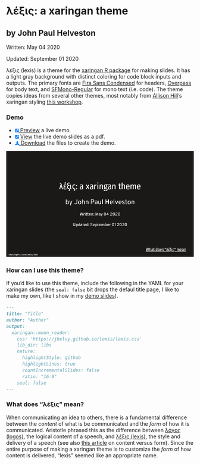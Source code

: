 
<!-- README.md is generated from README.Rmd. Please edit that file -->

# λέξις: a xaringan theme

<!-- README.md is generated from README.Rmd. Please edit that file -->

## by John Paul Helveston

Written: May 04 2020

Updated: September 01 2020

λέξις (lexis) is a theme for the [xaringan R
package](https://github.com/yihui/xaringan) for making slides. It has a
light gray background with distinct coloring for code block inputs and
outputs. The primary fonts are [Fira Sans
Condensed](https://fonts.google.com/specimen/Fira+Sans+Condensed) for
headers, [Overpass](https://fonts.google.com/specimen/Overpass) for body
text, and [SFMono-Regular](https://developer.apple.com/fonts/) for mono
text (i.e. code). The theme copies ideas from several other themes, most
notably from [Allison Hill](https://alison.rbind.io/)’s xaringan styling
[this
workshop](https://github.com/rstudio-education/arm-workshop-rsc2019).

### Demo

  - [<svg style="height:0.8em;top:.04em;position:relative;fill:#007bff;" viewBox="0 0 448 512"><path d="M448 80v352c0 26.51-21.49 48-48 48H48c-26.51 0-48-21.49-48-48V80c0-26.51 21.49-48 48-48h352c26.51 0 48 21.49 48 48zm-88 16H248.029c-21.313 0-32.08 25.861-16.971 40.971l31.984 31.987L67.515 364.485c-4.686 4.686-4.686 12.284 0 16.971l31.029 31.029c4.687 4.686 12.285 4.686 16.971 0l195.526-195.526 31.988 31.991C358.058 263.977 384 253.425 384 231.979V120c0-13.255-10.745-24-24-24z"/></svg>
    Preview](https://jhelvy.github.io/lexis/lexis_demo.html) a live
    demo.
  - [<svg style="height:0.8em;top:.04em;position:relative;fill:#007bff;" viewBox="0 0 448 512"><path d="M448 80v352c0 26.51-21.49 48-48 48H48c-26.51 0-48-21.49-48-48V80c0-26.51 21.49-48 48-48h352c26.51 0 48 21.49 48 48zm-88 16H248.029c-21.313 0-32.08 25.861-16.971 40.971l31.984 31.987L67.515 364.485c-4.686 4.686-4.686 12.284 0 16.971l31.029 31.029c4.687 4.686 12.285 4.686 16.971 0l195.526-195.526 31.988 31.991C358.058 263.977 384 253.425 384 231.979V120c0-13.255-10.745-24-24-24z"/></svg>
    View](https://jhelvy.github.io/lexis/lexis_demo.pdf) the live demo
    slides as a pdf.
  - [<svg style="height:0.8em;top:.04em;position:relative;fill:#007bff;" viewBox="0 0 512 512"><path d="M216 0h80c13.3 0 24 10.7 24 24v168h87.7c17.8 0 26.7 21.5 14.1 34.1L269.7 378.3c-7.5 7.5-19.8 7.5-27.3 0L90.1 226.1c-12.6-12.6-3.7-34.1 14.1-34.1H192V24c0-13.3 10.7-24 24-24zm296 376v112c0 13.3-10.7 24-24 24H24c-13.3 0-24-10.7-24-24V376c0-13.3 10.7-24 24-24h146.7l49 49c20.1 20.1 52.5 20.1 72.6 0l49-49H488c13.3 0 24 10.7 24 24zm-124 88c0-11-9-20-20-20s-20 9-20 20 9 20 20 20 20-9 20-20zm64 0c0-11-9-20-20-20s-20 9-20 20 9 20 20 20 20-9 20-20z"/></svg>
    Download](https://jhelvy.github.io/lexis/lexis_demo.zip) the files
    to create the demo.

<img src="images/lexis_demo.gif" width=660>

### How can I use this theme?

If you’d like to use this theme, include the following in the YAML for
your xaringan slides (the `seal: false` bit drops the defaul title page,
I like to make my own, like I show in my [demo
slides](https://jhelvy.github.io/lexis/lexis_demo.html)).

``` markdown
---
title: "Title"
author: "Author"
output:
  xaringan::moon_reader:
    css: 'https://jhelvy.github.io/lexis/lexis.css'
    lib_dir: libs
    nature:
      highlightStyle: github
      highlightLines: true
      countIncrementalSlides: false
      ratio: "16:9"
    seal: false
---
```

### What does “λέξις” mean?

When communicating an idea to others, there is a fundamental difference
between the *content* of what is be communicated and the *form* of how
it is communicated. Aristotle phrased this as the difference between
[λόγος (logos)](https://en.wikipedia.org/wiki/Logos), the logical
content of a speech, and [λέξις
(lexis)](https://en.wikipedia.org/wiki/Lexis_\(Aristotle\)), the style
and delivery of a speech (see also [this
article](http://rhetoric.byu.edu/Encompassing%20Terms/Content%20and%20Form.htm)
on content versus form). Since the entire purpose of making a xaringan
theme is to customize the *form* of how content is delivered, “lexis”
seemed like an appropriate name.
